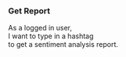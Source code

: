 ### Get Report

As a logged in user, 
<br>I want to type in a hashtag 
<br>to get a sentiment analysis report.
